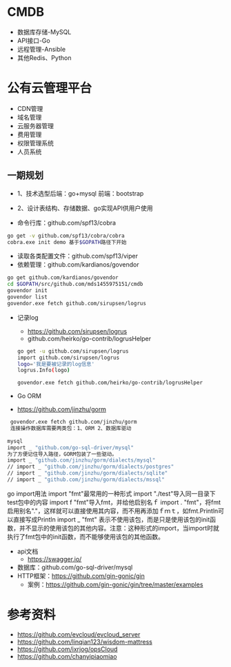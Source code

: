 # CMDB
- 数据库存储-MySQL
- API接口-Go
- 远程管理-Ansible
- 其他Redis、Python

# 公有云管理平台
- CDN管理
- 域名管理
- 云服务器管理
- 费用管理
- 权限管理系统
- 人员系统
## 一期规划
- 1、技术选型后端：go+mysql 前端：bootstrap
- 2、设计表结构、存储数据、go实现API供用户使用

- 命令行库：github.com/spf13/cobra
``` bash
go get -v github.com/spf13/cobra/cobra
cobra.exe init demo 基于$GOPATH路径下开始
```
- 读取各类配置文件：github.com/spf13/viper
- 依赖管理：github.com/kardianos/govendor
``` bash
go get github.com/kardianos/govendor
cd $GOPATH/src/github.com/mds1455975151/cmdb
govendor init
govendor list
govendor.exe fetch github.com/sirupsen/logrus  
```
- 记录log
  - https://github.com/sirupsen/logrus
  - github.com/heirko/go-contrib/logrusHelper

  ``` bash
  go get -u github.com/sirupsen/logrus
  import github.com/sirupsen/logrus
  logo='我是要被记录的log信息'
  logrus.Info(logo)

  govendor.exe fetch github.com/heirko/go-contrib/logrusHelper
  ```
 - Go ORM 
  - https://github.com/jinzhu/gorm
 ``` bash
  govendor.exe fetch github.com/jinzhu/gorm
  连接操作数据库需要两类包：1、ORM 2、数据库驱动
  
mysql 
import _ "github.com/go-sql-driver/mysql"
为了方便记住导入路径，GORM包装了一些驱动。
import _ "github.com/jinzhu/gorm/dialects/mysql"
// import _ "github.com/jinzhu/gorm/dialects/postgres"
// import _ "github.com/jinzhu/gorm/dialects/sqlite"
// import _ "github.com/jinzhu/gorm/dialects/mssql"
 ```
 
go import用法
import "fmt"最常用的一种形式
import "./test"导入同一目录下test包中的内容
import f "fmt"导入fmt，并给他启别名ｆ
import . "fmt"，将fmt启用别名"."，这样就可以直接使用其内容，而不用再添加ｆｍｔ，如fmt.Println可以直接写成Println
import  _ "fmt" 表示不使用该包，而是只是使用该包的init函数，并不显示的使用该包的其他内容。注意：这种形式的import，当import时就执行了fmt包中的init函数，而不能够使用该包的其他函数。
- api文档
  - https://swagger.io/
- 数据库：github.com/go-sql-driver/mysql
- HTTP框架：https://github.com/gin-gonic/gin
  - 案例：https://github.com/gin-gonic/gin/tree/master/examples

# 参考资料
- https://github.com/evcloud/evcloud_server
- https://github.com/linqian123/wisdom-mattress
- https://github.com/ixrjog/opsCloud
- https://github.com/chanyipiaomiao
